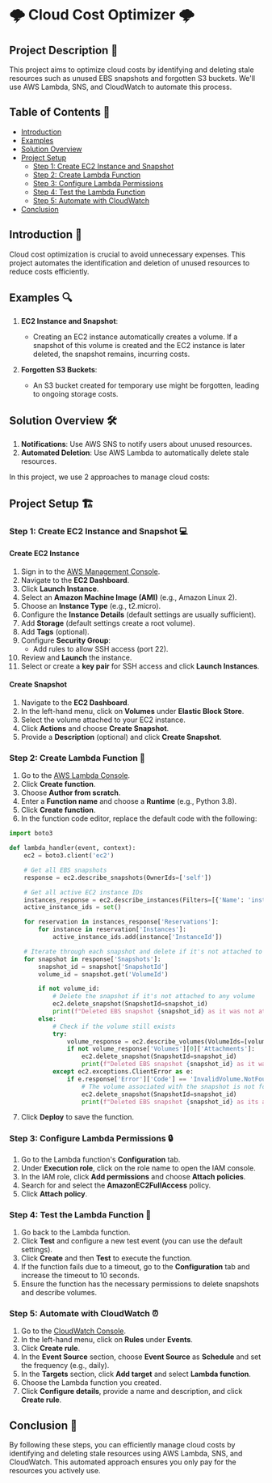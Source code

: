 
# 🌩️ Cloud Cost Optimizer 🌩️

## Project Description 📜
This project aims to optimize cloud costs by identifying and deleting stale resources such as unused EBS snapshots and forgotten S3 buckets. We'll use AWS Lambda, SNS, and CloudWatch to automate this process.

## Table of Contents 📑
- [Introduction](#introduction)
- [Examples](#examples)
- [Solution Overview](#solution-overview)
- [Project Setup](#project-setup)
  - [Step 1: Create EC2 Instance and Snapshot](#step-1-create-ec2-instance-and-snapshot)
  - [Step 2: Create Lambda Function](#step-2-create-lambda-function)
  - [Step 3: Configure Lambda Permissions](#step-3-configure-lambda-permissions)
  - [Step 4: Test the Lambda Function](#step-4-test-the-lambda-function)
  - [Step 5: Automate with CloudWatch](#step-5-automate-with-cloudwatch)
- [Conclusion](#conclusion)

## Introduction 🎯
Cloud cost optimization is crucial to avoid unnecessary expenses. This project automates the identification and deletion of unused resources to reduce costs efficiently.

## Examples 🔍
1. **EC2 Instance and Snapshot**:
   - Creating an EC2 instance automatically creates a volume. If a snapshot of this volume is created and the EC2 instance is later deleted, the snapshot remains, incurring costs.
   
2. **Forgotten S3 Buckets**:
   - An S3 bucket created for temporary use might be forgotten, leading to ongoing storage costs.

## Solution Overview 🛠️
1. **Notifications**: Use AWS SNS to notify users about unused resources.
2. **Automated Deletion**: Use AWS Lambda to automatically delete stale resources.

In this project, we use 2 approaches to manage cloud costs:

## Project Setup 🏗️

### Step 1: Create EC2 Instance and Snapshot 💻
#### Create EC2 Instance
1. Sign in to the [AWS Management Console](https://aws.amazon.com/console/).
2. Navigate to the **EC2 Dashboard**.
3. Click **Launch Instance**.
4. Select an **Amazon Machine Image (AMI)** (e.g., Amazon Linux 2).
5. Choose an **Instance Type** (e.g., t2.micro).
6. Configure the **Instance Details** (default settings are usually sufficient).
7. Add **Storage** (default settings create a root volume).
8. Add **Tags** (optional).
9. Configure **Security Group**:
   - Add rules to allow SSH access (port 22).
10. Review and **Launch** the instance.
11. Select or create a **key pair** for SSH access and click **Launch Instances**.

#### Create Snapshot
1. Navigate to the **EC2 Dashboard**.
2. In the left-hand menu, click on **Volumes** under **Elastic Block Store**.
3. Select the volume attached to your EC2 instance.
4. Click **Actions** and choose **Create Snapshot**.
5. Provide a **Description** (optional) and click **Create Snapshot**.

### Step 2: Create Lambda Function 📝
1. Go to the [AWS Lambda Console](https://console.aws.amazon.com/lambda/).
2. Click **Create function**.
3. Choose **Author from scratch**.
4. Enter a **Function name** and choose a **Runtime** (e.g., Python 3.8).
5. Click **Create function**.
6. In the function code editor, replace the default code with the following:

```python
import boto3

def lambda_handler(event, context):
    ec2 = boto3.client('ec2')

    # Get all EBS snapshots
    response = ec2.describe_snapshots(OwnerIds=['self'])

    # Get all active EC2 instance IDs
    instances_response = ec2.describe_instances(Filters=[{'Name': 'instance-state-name', 'Values': ['running']}])
    active_instance_ids = set()

    for reservation in instances_response['Reservations']:
        for instance in reservation['Instances']:
            active_instance_ids.add(instance['InstanceId'])

    # Iterate through each snapshot and delete if it's not attached to any volume or the volume is not attached to a running instance
    for snapshot in response['Snapshots']:
        snapshot_id = snapshot['SnapshotId']
        volume_id = snapshot.get('VolumeId')

        if not volume_id:
            # Delete the snapshot if it's not attached to any volume
            ec2.delete_snapshot(SnapshotId=snapshot_id)
            print(f"Deleted EBS snapshot {snapshot_id} as it was not attached to any volume.")
        else:
            # Check if the volume still exists
            try:
                volume_response = ec2.describe_volumes(VolumeIds=[volume_id])
                if not volume_response['Volumes'][0]['Attachments']:
                    ec2.delete_snapshot(SnapshotId=snapshot_id)
                    print(f"Deleted EBS snapshot {snapshot_id} as it was taken from a volume not attached to any running instance.")
            except ec2.exceptions.ClientError as e:
                if e.response['Error']['Code'] == 'InvalidVolume.NotFound':
                    # The volume associated with the snapshot is not found (it might have been deleted)
                    ec2.delete_snapshot(SnapshotId=snapshot_id)
                    print(f"Deleted EBS snapshot {snapshot_id} as its associated volume was not found.")
```

7. Click **Deploy** to save the function.

### Step 3: Configure Lambda Permissions 🔒
1. Go to the Lambda function's **Configuration** tab.
2. Under **Execution role**, click on the role name to open the IAM console.
3. In the IAM role, click **Add permissions** and choose **Attach policies**.
4. Search for and select the **AmazonEC2FullAccess** policy.
5. Click **Attach policy**.

### Step 4: Test the Lambda Function 🧪
1. Go back to the Lambda function.
2. Click **Test** and configure a new test event (you can use the default settings).
3. Click **Create** and then **Test** to execute the function.
4. If the function fails due to a timeout, go to the **Configuration** tab and increase the timeout to 10 seconds.
5. Ensure the function has the necessary permissions to delete snapshots and describe volumes.

### Step 5: Automate with CloudWatch ⏰
1. Go to the [CloudWatch Console](https://console.aws.amazon.com/cloudwatch/).
2. In the left-hand menu, click on **Rules** under **Events**.
3. Click **Create rule**.
4. In the **Event Source** section, choose **Event Source** as **Schedule** and set the frequency (e.g., daily).
5. In the **Targets** section, click **Add target** and select **Lambda function**.
6. Choose the Lambda function you created.
7. Click **Configure details**, provide a name and description, and click **Create rule**.

## Conclusion 🎉
By following these steps, you can efficiently manage cloud costs by identifying and deleting stale resources using AWS Lambda, SNS, and CloudWatch. This automated approach ensures you only pay for the resources you actively use.



